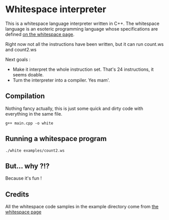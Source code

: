 # Whitespace interpreter

This is a whitespace language interpreter written in C++. The whitespace language is an esoteric programming language whose specifications are defined [on the whitespace page](http://compsoc.dur.ac.uk/whitespace/). 

Right now not all the instructions have been written, but it can run count.ws and count2.ws

Next goals :

 - Make it interpret the whole instruction set. That's 24 instructions, it seems doable.
 - Turn the interpreter into a compiler. Yes mam'.

## Compilation

Nothing fancy actually, this is just some quick and dirty code with everything in the same file.

	g++ main.cpp -o white

## Running a whitespace program

	./white examples/count2.ws

## But... why ?!?

Because it's fun !

## Credits

All the whitespace code samples in the example directory come from [the whitespace page](http://compsoc.dur.ac.uk/whitespace/)